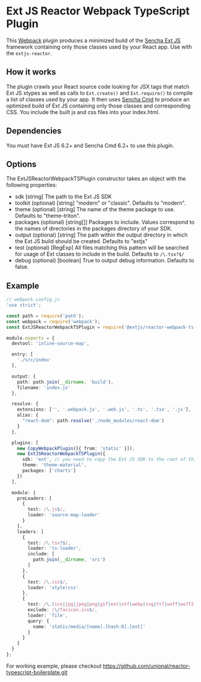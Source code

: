 # Ext JS Reactor Webpack TypeScript Plugin

This [Webpack](http://webpack.github.io/) plugin produces a minimized build of the [Sencha Ext JS](https://www.sencha.com/products/extjs) framework containing only those classes used by your React app.
Use with the `extjs-reactor`.

## How it works

The plugin crawls your React source code looking for JSX tags that match Ext JS xtypes as well as calls to `Ext.create()` and `Ext.require()` to compile a list of classes used by your app.
It then uses [Sencha Cmd](https://www.sencha.com/products/extjs/cmd-download/) to produce an optimized build of Ext JS containing only those classes and corresponding CSS.
You include the built js and css
files into your index.html.

## Dependencies

You must have Ext JS 6.2+ and Sencha Cmd 6.2+ to use this plugin.

## Options

The ExtJSReactorWebpackTSPlugin constructor takes an object with the following properties:

* sdk [string] The path to the Ext JS SDK
* toolkit (optional) [string] "modern" or "classic".  Defaults to "modern".
* theme (optional) [string] The name of the theme package to use. Defaults to "theme-triton".
* packages (optional) [string[]] Packages to include.  Values correspond to the names of directories in the packages directory of your SDK.
* output (optional) [string] The path within the output directory in which the Ext JS build should be created.  Defaults to "extjs"
* test (optional) [RegExp] All files matching this pattern will be searched for usage of Ext classes to include in the build.  Defaults to `/\.tsx?$/`
* debug (optional) [boolean] True to output debug information.  Defaults to false.

## Example

```ts
// webpack.config.js
'use strict';

const path = require('path');
const webpack = require('webpack');
const ExtJSReactorWebpackTSPlugin = require('@extjs/reactor-webpack-ts-plugin');

module.exports = {
  devtool: 'inline-source-map',

  entry: [
    './src/index'
  ],

  output: {
    path: path.join(__dirname, 'build'),
    filename: 'index.js'
  },

  resolve: {
    extensions: ['', '.webpack.js', '.web.js', '.ts', '.tsx', '.js'],
    alias: {
      "react-dom": path.resolve('./node_modules/react-dom')
    }
  },

  plugins: [
    new CopyWebpackPlugin([{ from: 'static' }]),
    new ExtJSReactorWebpackTSPlugin({
      sdk: 'ext', // you need to copy the Ext JS SDK to the root of this package, or you can specify a full path to some other location
      theme: 'theme-material',
      packages: ['charts']
    })
  ],

  module: {
    preLoaders: [
      {
        test: /\.js$/,
        loader: 'source-map-loader'
      }
    ],
    loaders: [
      {
        test: /\.tsx?$/,
        loader: 'ts-loader',
        include: [
          path.join(__dirname, 'src')
        ]
      },
      {
        test: /\.css$/,
        loader: 'style!css'
      },
      {
        test: /\.(ico|jpg|jpeg|png|gif|eot|otf|webp|svg|ttf|woff|woff2)(\?.*)?$/,
        exclude: /\/favicon.ico$/,
        loader: 'file',
        query: {
          name: 'static/media/[name].[hash:8].[ext]'
        }
      }
    ]
  }
};
```

For working example, please checkout <https://github.com/unional/reactor-typescript-boilerplate.git>
